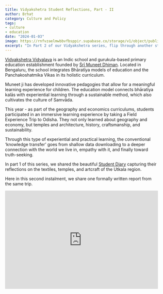 ```yaml
---
title: Vidyakshetra Student Reflections, Part - II
author: Bṛhat
category: Culture and Policy
tags:
- culture
- education
date: "2024-01-03"
image: https://rnfvzaelmwbbvfbsppir.supabase.co/storage/v1/object/public/brhatwebsite/05dhiti/vidyakshetra2.webp
excerpt: "In Part 2 of our Vidyakshetra series, flip through another student reflection on their immersive field experience trip to Odisha. Filled with temples, craftsmanship, and the essence of Bhārata - from the perspective of young and eager minds."
---
```

[Vidyakshetra Vidyalaya](https://vidyakshetra.org/) is an Indic school and gurukula-based primary education establishment founded by [Śrī Muneet Dhiman](https://twitter.com/muneetdhiman). Located in Bengaluru, the school integrates Bhāratīya models of education and the Panchakoshatmika Vikas in its holistic curriculum. 

Muneet ji has developed innovative pedagogies that allow for a meaningful learning experience for children. The education model connects bhāratīya kalās with experiential learning through a sustainable method, which also cultivates the culture of Samvāda. 

This year - as part of the geography and economics curriculums, students participated in an immersive learning experience by taking a Field Experience Trip to Odisha. They not only learned about geography and economy, but temples and architecture, history, craftsmanship, and sustainability.

Through this type of experiential and practical learning, the conventional ‘knowledge transfer’ goes from shallow data downloading to a deeper connection with the world we live in, empathy with it, and finally toward truth-seeking.

In part 1 of this series, we shared the beautiful [Student Diary](https://www.brhat.in/dhiti/vidyakshetra) capturing their reflections on the textiles, temples, and artcraft of the Utkala region. 

Here in this second instalment, we share one formally written report from the same trip. 

<div style="position:relative; padding-top:max(60%,324px); width:100%; height:0;">
  <iframe style="position:absolute; border:none; width:100%; height:100%; left:0; top:0;" 
    src="https://online.fliphtml5.com/nwzzj/dnyi" scrolling="no" frameborder="0" allowtransparency="true" allowfullscreen="true">
  </iframe>
</div>